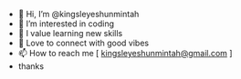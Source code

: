- 👋 Hi, I’m @kingsleyeshunmintah
- 👀 I’m interested in coding
- 🌱 I value learning new skills
- 💞️ Love to connect with good vibes
- 📫 How to reach me [ kingsleyeshunmintah@gmail.com ]
- thanks

<!---
kingsleyeshunmintah/kingsleyeshunmintah is a ✨ special ✨ repository because its `README.md` (this file) appears on your GitHub profile.
You can click the Preview link to take a look at your changes.
--->
